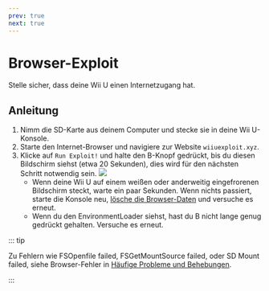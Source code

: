 ```yaml
---
prev: true
next: true
---
```


# Browser-Exploit

Stelle sicher, dass deine Wii U einen Internetzugang hat.

## Anleitung

1. Nimm die SD-Karte aus deinem Computer und stecke sie in deine Wii U-Konsole.
2. Starte den Internet-Browser und navigiere zur Website `wiiuexploit.xyz`.
3. Klicke auf `Run Exploit!` und halte den B-Knopf gedrückt, bis du diesen Bildschirm siehst (etwa 20 Sekunden), dies wird für den nächsten Schritt notwendig sein.
    ![](/assets/img/guide/PLL.png)
    - Wenn deine Wii U auf einem weißen oder anderweitig eingefrorenen Bildschirm steckt, warte ein paar Sekunden. Wenn nichts passiert, starte die Konsole neu, [lösche die Browser-Daten](https://en-americas-support.nintendo.com/app/answers/detail/a_id/1507/~/how-to-delete-the-internet-browser-history) und versuche es erneut.
    - Wenn du den EnvironmentLoader siehst, hast du B nicht lange genug gedrückt gehalten. Versuche es erneut.

::: tip

Zu Fehlern wie FSOpenfile failed, FSGetMountSource failed, oder SD Mount failed, siehe Browser-Fehler in [Häufige Probleme und Behebungen](../common-issues-fixes).

:::
